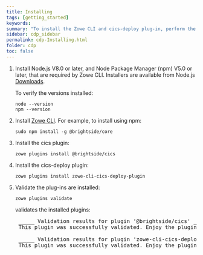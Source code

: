 ```yaml
---
title: Installing
tags: [getting_started]
keywords:
summary: "To install the Zowe CLI and cics-deploy plug-in, perform the following steps on your local workstation."
sidebar: cdp_sidebar
permalink: cdp-Installing.html
folder: cdp
toc: false
---
```


1. Install Node.js V8.0 or later, and Node Package Manager (npm) V5.0 or later, that are required by Zowe CLI. Installers are available from Node.js [Downloads](https://nodejs.org/en/download/).

    To verify the versions installed:

    ```console
    node --version
    npm --version
    ```

2. Install [Zowe CLI](https://zowe.github.io/docs-site/latest/user-guide/cli-installcli.html). For example, to install using npm:

    ```console
    sudo npm install -g @brightside/core
    ```

3. Install the cics plugin:

    ```console
    zowe plugins install @brightside/cics
    ```

4. Install the cics-deploy plugin:

    ```console
    zowe plugins install zowe-cli-cics-deploy-plugin
    ```

5. Validate the plug-ins are installed:

    ```console
    zowe plugins validate
    ```

    validates the installed plugins:

    <pre class="messageText">
    _____ Validation results for plugin '@brightside/cics' _____
    This plugin was successfully validated. Enjoy the plugin. <br>
    _____ Validation results for plugin 'zowe-cli-cics-deploy-plugin' _____
    This plugin was successfully validated. Enjoy the plugin. </pre>
